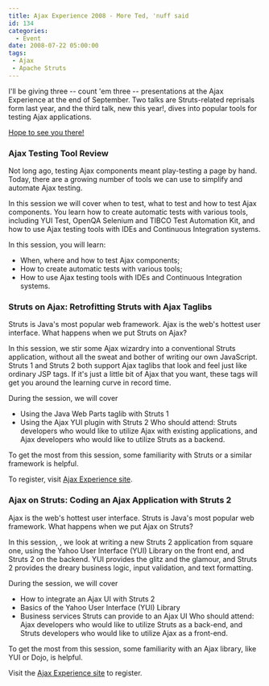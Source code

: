 ```yaml
---
title: Ajax Experience 2008 - More Ted, 'nuff said
id: 134
categories:
  - Event
date: 2008-07-22 05:00:00
tags: 
 - Ajax 
 - Apache Struts
---
```


I'll be giving three -- count 'em three -- presentations at the Ajax Experience at the end of September. Two talks are Struts-related reprisals form last year, and the third talk, new this year!, dives into popular tools for testing Ajax applications.

[Hope to see you there!](http://ajaxexperience.techtarget.com/html/index.html)

### Ajax Testing Tool Review

Not long ago, testing Ajax components meant play-testing a page by hand. Today, there are a growing number of tools we can use to simplify and automate Ajax testing.

In this session we will cover when to test, what to test and how to test Ajax components. You learn how to create automatic tests with various tools, including YUI Test, OpenQA Selenium and TIBCO Test Automation Kit, and how to use Ajax testing tools with IDEs and Continuous Integration systems.

In this session, you will learn:

*   When, where and how to test Ajax components;
*   How to create automatic tests with various tools;
*   How to use Ajax testing tools with IDEs and Continuous Integration systems.

### Struts on Ajax: Retrofitting Struts with Ajax Taglibs

Struts is Java's most popular web framework. Ajax is the web's hottest user interface. What happens when we put Struts on Ajax?

In this session, we stir some Ajax wizardry into a conventional Struts application, without all the sweat and bother of writing our own JavaScript. Struts 1 and Struts 2 both support Ajax taglibs that look and feel just like ordinary JSP tags. If it's just a little bit of Ajax that you want, these tags will get you around the learning curve in record time.

During the session, we will cover

*   Using the Java Web Parts taglib with Struts 1
*   Using the Ajax YUI plugin with Struts 2
Who should attend: Struts developers who would like to utilize Ajax with existing applications, and Ajax developers who would like to utilize Struts as a backend.

To get the most from this session, some familiarity with Struts or a similar framework is helpful.

To register, visit [Ajax Experience site](http://ajaxexperience.techtarget.com/index.html).

### Ajax on Struts: Coding an Ajax Application with Struts 2

Ajax is the web's hottest user interface. Struts is Java's most popular web framework. What happens when we put Ajax on Struts?

In this session, , we look at writing a new Struts 2 application from square one, using the Yahoo User Interface (YUI) Library on the front end, and Struts 2 on the backend. YUI provides the glitz and the glamour, and Struts 2 provides the dreary business logic, input validation, and text formatting.

During the session, we will cover

*   How to integrate an Ajax UI with Struts 2
*   Basics of the Yahoo User Interface (YUI) Library
*   Business services Struts can provide to an Ajax UI
Who should attend: Ajax developers who would like to utilize Struts as a back-end, and Struts developers who would like to utilize Ajax as a front-end.

To get the most from this session, some familiarity with an Ajax library, like YUI or Dojo, is helpful.

Visit the [Ajax Experience site](http://ajaxexperience.techtarget.com/index.html) to register.